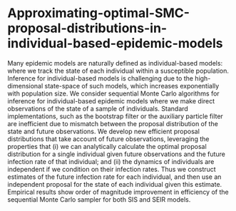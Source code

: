 # Approximating-optimal-SMC-proposal-distributions-in-individual-based-epidemic-models
Many epidemic models are naturally defined as individual-based models: where we track the state of each individual within a susceptible population. Inference for individual-based models is challenging due to the high-dimensional state-space of such models, which increases exponentially with population size. We consider sequential Monte Carlo algorithms for inference for individual-based epidemic models where we make direct observations of the state of a sample of individuals. Standard implementations, such as the bootstrap filter or the auxiliary particle filter are inefficient due to mismatch between the proposal distribution of the state and future observations. We develop new efficient proposal distributions that take account of future observations, leveraging the properties that (i) we can analytically calculate the optimal proposal distribution for a single individual given future observations and the future infection rate of that individual; and (ii) the dynamics of individuals are independent if we condition on their infection rates. Thus we construct estimates of the future infection rate for each individual, and then use an independent proposal for the state of each individual given this estimate. Empirical results show order of magnitude improvement in efficiency of the sequential Monte Carlo sampler for both SIS and SEIR models. 
